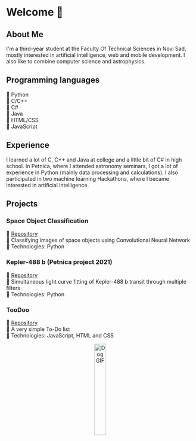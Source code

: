 # Welcome 🌹

## About Me

I'm a third-year student at the Faculty Of Technical Sciences in Novi Sad, mostly interested in artificial intelligence, web and mobile development. I also like to combine computer science and astrophysics.

## Programming languages

🌙 Python <br>
🌙 C/C++  <br>
🌙 C#  <br>
🌙 Java <br>
🌙 HTML/CSS <br>
🌙 JavaScript

## Experience

I learned a lot of C, C++ and Java at college and a little bit of C# in high school. In Petnica, where I attended astronomy seminars, I got a lot of experience in Python (mainly data processing and calculations). I also participated in two machine learning Hackathons, where I became interested in artificial intelligence.

## Projects

###  Space Object Classification

💠 [Repository](https://github.com/natasarad02/space-object-classification) <br>
💠 Classifying images of space objects using Convolutional Neural Network <br>
💠 Technologies: Python

###  Kepler-488 b (Petnica project 2021)

💠 [Repository](https://github.com/natasarad02/kepler-488b) <br>
💠 Simultaneous light curve fitting of Kepler-488 b transit through multiple filters <br>
💠 Technologies: Python

###  TooDoo

💠 [Repository](https://github.com/natasarad02/TooDoo) <br>
💠 A very simple To-Do list <br>
💠 Technologies: JavaScript, HTML and CSS <br>


<div align="center">
<img src = "https://media.giphy.com/media/MA2k5iLXwtdEqjEYY3/giphy.gif" alt="Dog GIF" width = "25%">
</div>


